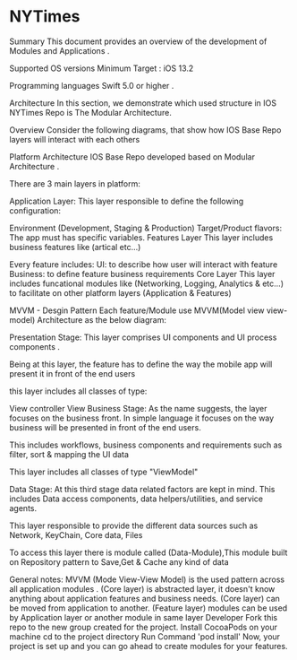 # NYTimes
Summary This document provides an overview of the development of Modules and Applications .

Supported OS versions Minimum Target : iOS 13.2

Programming languages Swift 5.0 or higher .

Architecture In this section, we demonstrate which used structure in IOS NYTimes Repo is The Modular Architecture.

Overview Consider the following diagrams, that show how IOS Base Repo layers will interact with each others

Platform Architecture IOS Base Repo developed based on Modular Architecture .

There are 3 main layers in platform:

Application Layer: This layer responsible to define the following configuration:

Environment (Development, Staging & Production) Target/Product flavors: The app must has specific variables. Features Layer This layer includes business features like (artical etc...)

Every feature includes: UI: to describe how user will interact with feature Business: to define feature business requirements Core Layer This layer includes funcational modules like (Networking, Logging, Analytics & etc...) to facilitate on other platform layers (Application & Features)

MVVM - Desgin Pattern Each feature/Module use MVVM(Model view view-model) Architecture as the below diagram:

Presentation Stage: This layer comprises UI components and UI process components .

Being at this layer, the feature has to define the way the mobile app will present it in front of the end users

this layer includes all classes of type:

View controller View Business Stage: As the name suggests, the layer focuses on the business front. In simple language it focuses on the way business will be presented in front of the end users.

This includes workflows, business components and requirements such as filter, sort & mapping the UI data

This layer includes all classes of type "ViewModel"

Data Stage: At this third stage data related factors are kept in mind. This includes Data access components, data helpers/utilities, and service agents.

This layer responsible to provide the different data sources such as Network, KeyChain, Core data, Files

To access this layer there is module called (Data-Module),This module built on Repository pattern to Save,Get & Cache any kind of data

General notes: MVVM (Mode View-View Model) is the used pattern across all application modules . (Core layer) is abstracted layer, it doesn't know anything about application features and business needs. (Core layer) can be moved from application to another. (Feature layer) modules can be used by Application layer or another module in same layer Developer Fork this repo to the new group created for the project. Install CocoaPods on your machine cd to the project directory Run Command 'pod install' Now, your project is set up and you can go ahead to create modules for your features.
